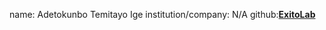 name: Adetokunbo Temitayo Ige
institution/company: N/A
github:[**ExitoLab**](https://github.com/ExitoLab)